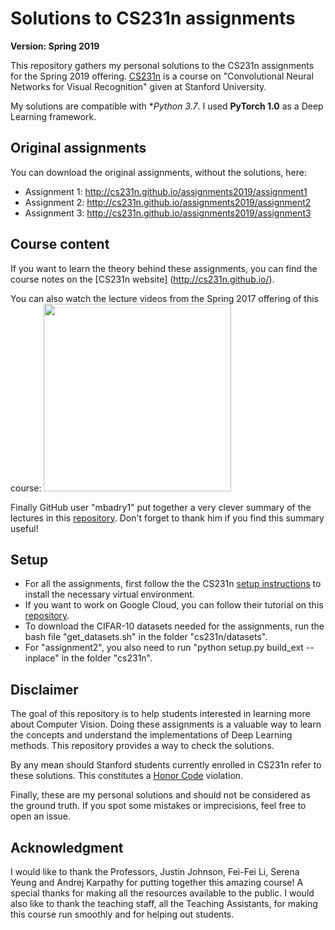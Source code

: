 # Solutions to CS231n assignments
**Version: Spring 2019**

This repository gathers my personal solutions to the CS231n assignments for the Spring 2019 offering. [CS231n](http://cs231n.github.io/) is a course on "Convolutional Neural Networks for Visual Recognition" given at Stanford University.

My solutions are compatible with **Python 3.7*. I used **PyTorch 1.0** as a Deep Learning framework.

## Original assignments
You can download the original assignments, without the solutions, here:
* Assignment 1: http://cs231n.github.io/assignments2019/assignment1
* Assignment 2: http://cs231n.github.io/assignments2019/assignment2
* Assignment 3: http://cs231n.github.io/assignments2019/assignment3

## Course content
If you want to learn the theory behind these assignments, you can find the course notes on the [CS231n website] (http://cs231n.github.io/).

You can also watch the lecture videos from the Spring 2017 offering of this course:
[<img src='https://encrypted-tbn0.gstatic.com/images?q=tbn:ANd9GcQPSF-lx2zBA1-bCfZRDZYKZYhHIQfLRPCc_LFe4jMO3gv5Qma0Ag' width=300>](https://www.youtube.com/watch?v=vT1JzLTH4G4&list=PL3FW7Lu3i5JvHM8ljYj-zLfQRF3EO8sYv "CS231n 2017")

Finally GitHub user "mbadry1" put together a very clever summary of the lectures in this [repository](https://github.com/mbadry1/CS231n-2017-Summary). Don't forget to thank him if you find this summary useful!

## Setup
* For all the assignments, first follow the the CS231n [setup instructions](http://cs231n.github.io/setup-instructions/) to install the necessary virtual environment.
* If you want to work on Google Cloud, you can follow their tutorial on this [repository](https://github.com/cs231n/gcloud/).
* To download the CIFAR-10 datasets needed for the assignments, run the bash file "get_datasets.sh" in the folder "cs231n/datasets".
* For "assignment2", you also need to run "python setup.py build_ext --inplace" in the folder "cs231n".

## Disclaimer
The goal of this repository is to help students interested in learning more about Computer Vision. Doing these assignments is a valuable way to learn the concepts and understand the implementations of Deep Learning methods. This repository provides a way to check the solutions.

By any mean should Stanford students currently enrolled in CS231n refer to these solutions. This constitutes a [Honor Code](https://communitystandards.stanford.edu/policies-and-guidance/honor-code) violation.

Finally, these are my personal solutions and should not be considered as the ground truth. If you spot some mistakes or imprecisions, feel free to open an issue.

## Acknowledgment
I would like to thank the Professors, Justin Johnson, Fei-Fei Li, Serena Yeung and Andrej Karpathy for putting together this amazing course! A special thanks for making all the resources available to the public.
I would also like to thank the teaching staff, all the Teaching Assistants, for making this course run smoothly and for helping out students.
